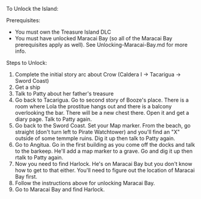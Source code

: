 
To Unlock the Island:

Prerequisites:

* You must own the Treasure Island DLC
* You must have unlocked Maracai Bay (so all of the Maracai Bay prerequisites apply as well). See Unlocking-Maracai-Bay.md for more info.

Steps to Unlock:


1. Complete the initial story arc about Crow (Caldera I -> Tacarigua -> Sword Coast)
2. Get a ship
3. Talk to Patty about her father's treasure
4. Go back to Tacarigua. Go to second story of Booze's place. There is a room where Lola the prostitue hangs out and there is a balcony overlooking the bar. There will be a new chest there. Open it and get a diary page. Talk to Patty again.
5. Go back to the Sword Coast. Set your Map marker. From the beach, go straight (don't turn left to Pirate Watchtower) and you'll find an "X" outside of some temmple ruins. Dig it up then talk to Patty again.
6. Go to Angitua. Go in the first building as you come off the docks and talk to the barkeep. He'll add a map marker to a grave. Go and dig it up then rtalk to Patty again.
7. Now you need to find Harlock. He's on Maracai Bay but you don't know how to get to that either. You'll need to figure out the location of Maracai Bay first.
8. Follow the instructions above for unlocking Maracai Bay.
9. Go to Maracai Bay and find Harlock.
